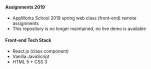 #### Assignments 2019
- AppWorks School 2019 spring web class (front-end) remote assignments
- This repository is no longer maintained, no live demo is available

#### Front-end Tech Stack
- React.js (class component)
- Vanilla JavaScript
- HTML 5 + CSS 3
